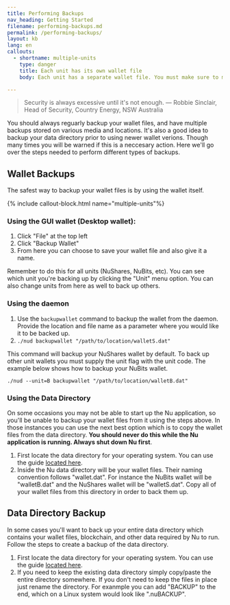 ```yaml
---
title: Performing Backups
nav_heading: Getting Started
filename: performing-backups.md
permalink: /performing-backups/
layout: kb
lang: en
callouts:
  - shortname: multiple-units
    type: danger
    title: Each unit has its own wallet file
    body: Each unit has a separate wallet file. You must make sure to make separate backups for each unit. If you only backup your NuBits wallet, then you must still back up your NuShares wallet.

---
```


> Security is always excessive until it's not enough.
>               — Robbie Sinclair, Head of Security, Country Energy, NSW Australia

You should always reguarly backup your wallet files, and have multiple backups stored on various media and locations. It's also a good idea to backup your data directory prior to using newer wallet verions. Though many times you will be warned if this is a neccesary action. Here we'll go over the steps needed to perform different types of backups.

## Wallet Backups

The safest way to backup your wallet files is by using the wallet itself.

{% include callout-block.html name="multiple-units"%}

### Using the GUI wallet (Desktop wallet):

 1. Click "File" at the top left
 1. Click "Backup Wallet"
 1. From here you can choose to save your wallet file and also give it a name.
 
 Remember to do this for all units (NuShares, NuBits, etc). You can see which unit you're backing up by clicking the "Unit" menu option. You can also change units from here as well to back up others.

### Using the daemon

 1. Use the `backupwallet` command to backup the wallet from the daemon. Provide the location and file name as a parameter where you would like it to be backed up.
 1. `./nud backupwallet "/path/to/location/walletS.dat"`
 
 This command will backup your NuShares wallet by default. To back up other unit wallets you must supply the unit flag with the unit code. The example below shows how to backup your NuBits wallet.
 
 `./nud --unit=B backupwallet "/path/to/location/walletB.dat"`
 

### Using the Data Directory
 
 On some occasions you may not be able to start up the Nu application, so you'll be unable to backup your wallet files from it using the steps above. In those instances you can use the next best option which is to copy the wallet files from the data directory. **You should never do this while the Nu application is running. Always shut down Nu first**.
 
 1. First locate the data directory for your operating system. You can use the guide [located here](https://docs.nubits.com/creating-conf-file/#find-the-nu-data-directory).
 1. Inside the Nu data directory will be your wallet files. Their naming convention follows "wallet<unit>.dat". For instance the NuBits wallet will be "walletB.dat" and the NuShares wallet will be "walletS.dat". Copy all of your wallet files from this directory in order to back them up.  

## Data Directory Backup
 
 In some cases you'll want to back up your entire data directory which contains your wallet files, blockchain, and other data required by Nu to run. Follow the steps to create a backup of the data directory.
 
  1. First locate the data directory for your operating system.  You can use the guide [located here](https://docs.nubits.com/creating-conf-file/#find-the-nu-data-directory).
  1. If you need to keep the existing data directory simply copy/paste the entire directory somewhere. If you don't need to keep the files in place just rename the directory. For exanmple you can add "BACKUP" to the end, which on a Linux system would look like ".nuBACKUP". 
